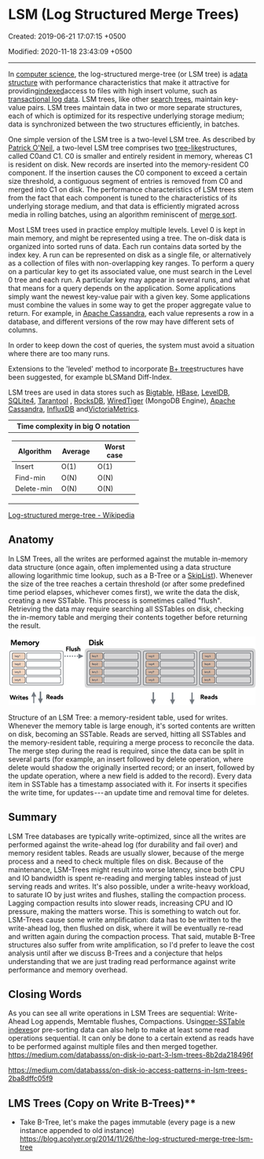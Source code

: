 # LSM (Log Structured Merge Trees)

Created: 2019-06-21 17:07:15 +0500

Modified: 2020-11-18 23:43:09 +0500

---

In [computer science](https://en.wikipedia.org/wiki/Computer_science), the log-structured merge-tree (or LSM tree) is a[data structure](https://en.wikipedia.org/wiki/Data_structure) with performance characteristics that make it attractive for providing[indexed](https://en.wikipedia.org/wiki/Database_index)access to files with high insert volume, such as [transactional log data](https://en.wikipedia.org/wiki/Transaction_log). LSM trees, like other [search trees](https://en.wikipedia.org/wiki/Search_tree), maintain key-value pairs. LSM trees maintain data in two or more separate structures, each of which is optimized for its respective underlying storage medium; data is synchronized between the two structures efficiently, in batches.

One simple version of the LSM tree is a two-level LSM tree. As described by [Patrick O'Neil](https://en.wikipedia.org/wiki/Patrick_O%27Neil), a two-level LSM tree comprises two [tree-like](https://en.wikipedia.org/wiki/Tree_(data_structure))structures, called C0and C1. C0 is smaller and entirely resident in memory, whereas C1 is resident on disk. New records are inserted into the memory-resident C0 component. If the insertion causes the C0 component to exceed a certain size threshold, a contiguous segment of entries is removed from C0 and merged into C1 on disk. The performance characteristics of LSM trees stem from the fact that each component is tuned to the characteristics of its underlying storage medium, and that data is efficiently migrated across media in rolling batches, using an algorithm reminiscent of [merge sort](https://en.wikipedia.org/wiki/Merge_sort).

Most LSM trees used in practice employ multiple levels. Level 0 is kept in main memory, and might be represented using a tree. The on-disk data is organized into sorted runs of data. Each run contains data sorted by the index key. A run can be represented on disk as a single file, or alternatively as a collection of files with non-overlapping key ranges. To perform a query on a particular key to get its associated value, one must search in the Level 0 tree and each run.
A particular key may appear in several runs, and what that means for a query depends on the application. Some applications simply want the newest key-value pair with a given key. Some applications must combine the values in some way to get the proper aggregate value to return. For example, in [Apache Cassandra](https://en.wikipedia.org/wiki/Apache_Cassandra), each value represents a row in a database, and different versions of the row may have different sets of columns.

In order to keep down the cost of queries, the system must avoid a situation where there are too many runs.

Extensions to the 'leveled' method to incorporate [B+ tree](https://en.wikipedia.org/wiki/B%2B_tree)structures have been suggested, for example bLSMand Diff-Index.

LSM trees are used in data stores such as [Bigtable](https://en.wikipedia.org/wiki/Bigtable), [HBase](https://en.wikipedia.org/wiki/HBase), [LevelDB](https://en.wikipedia.org/wiki/LevelDB), [SQLite4](https://en.wikipedia.org/wiki/SQLite4), [Tarantool](https://en.wikipedia.org/wiki/Tarantool) , [RocksDB](https://en.wikipedia.org/wiki/RocksDB), [WiredTiger](https://en.wikipedia.org/wiki/WiredTiger) (MongoDB Engine), [Apache Cassandra](https://en.wikipedia.org/wiki/Apache_Cassandra), [InfluxDB](https://en.wikipedia.org/wiki/InfluxDB) and[VictoriaMetrics](https://en.wikipedia.org/w/index.php?title=VictoriaMetrics&action=edit&redlink=1).

<table>
<colgroup>
<col style="width: 100%" />
</colgroup>
<thead>
<tr class="header">
<th>Time complexity in big O notation</th>
</tr>
</thead>
<tbody>
<tr class="odd">
<td><table>
<colgroup>
<col style="width: 37%" />
<col style="width: 29%" />
<col style="width: 33%" />
</colgroup>
<thead>
<tr class="header">
<th>Algorithm</th>
<th>Average</th>
<th>Worst case</th>
</tr>
</thead>
<tbody>
<tr class="odd">
<td>Insert</td>
<td>O(1)</td>
<td>O(1)</td>
</tr>
<tr class="even">
<td>Find-min</td>
<td>O(N)</td>
<td>O(N)</td>
</tr>
<tr class="odd">
<td>Delete-min</td>
<td>O(N)</td>
<td>O(N)</td>
</tr>
</tbody>
</table></td>
</tr>
</tbody>
</table>

[Log-structured merge-tree - Wikipedia](https://en.wikipedia.org/wiki/Log-structured_merge-tree)

## Anatomy

In LSM Trees, all the writes are performed against the mutable in-memory data structure (once again, often implemented using a data structure allowing logarithmic time lookup, such as a B-Tree or a [SkipList](http://epaperpress.com/sortsearch/download/skiplist.pdf)). Whenever the size of the tree reaches a certain threshold (or after some predefined time period elapses, whichever comes first), we write the data the disk, creating a new SSTable. This process is sometimes called "flush". Retrieving the data may require searching all SSTables on disk, checking the in-memory table and merging their contents together before returning the result.

![image](media/LSM-(Log-Structured-Merge-Trees)-image1.png)

Structure of an LSM Tree: a memory-resident table, used for writes. Whenever the memory table is large enough, it's sorted contents are written on disk, becoming an SSTable. Reads are served, hitting all SSTables and the memory-resident table, requiring a merge process to reconcile the data.
The merge step during the read is required, since the data can be split in several parts (for example, an insert followed by delete operation, where delete would shadow the originally inserted record; or an insert, followed by the update operation, where a new field is added to the record).
Every data item in SSTable has a timestamp associated with it. For inserts it specifies the write time, for updates --- an update time and removal time for deletes.
## Summary

LSM Tree databases are typically write-optimized, since all the writes are performed against the write-ahead log (for durability and fail over) and memory resident tables. Reads are usually slower, because of the merge process and a need to check multiple files on disk.
Because of the maintenance, LSM-Trees might result into worse latency, since both CPU and IO bandwidth is spent re-reading and merging tables instead of just serving reads and writes. It's also possible, under a write-heavy workload, to saturate IO by just writes and flushes, stalling the compaction process. Lagging compaction results into slower reads, increasing CPU and IO pressure, making the matters worse. This is something to watch out for.
LSM-Trees cause some write amplification: data has to be written to the write-ahead log, then flushed on disk, where it will be eventually re-read and written again during the compaction process. That said, mutable B-Tree structures also suffer from write amplification, so I'd prefer to leave the cost analysis until after we discuss B-Trees and a conjecture that helps understanding that we are just trading read performance against write performance and memory overhead.
## Closing Words

As you can see all write operations in LSM Trees are sequential: Write-Ahead Log appends, Memtable flushes, Compactions. Using[per-SSTable indexes](https://github.com/apache/cassandra/blob/trunk/doc/SASI.md)or pre-sorting data can also help to make at least some read operations sequential. It can only be done to a certain extend as reads have to be performed against multiple files and then merged together.
<https://medium.com/databasss/on-disk-io-part-3-lsm-trees-8b2da218496f>

<https://medium.com/databasss/on-disk-io-access-patterns-in-lsm-trees-2ba8dffc05f9>

## LMS Trees (Copy on Write B-Trees)**
-   Take B-Tree, let's make the pages immutable (every page is a new instance appended to old instance)
<https://blog.acolyer.org/2014/11/26/the-log-structured-merge-tree-lsm-tree>

